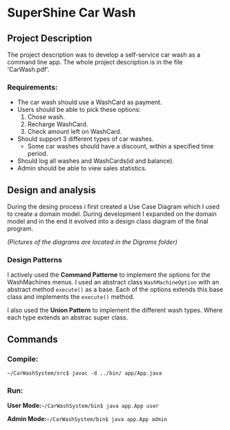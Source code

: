 # SuperShine Car Wash

## Project Description
The project description was to develop a self-service car wash as a command line app.
The whole project description is in the file 'CarWash.pdf'.

### Requirements:
- The car wash should use a WashCard as payment.
- Users should be able to pick these options:
    1. Chose wash.
    2. Recharge WashCard.
    3. Check amount left on WashCard.
- Should support 3 different types of car washes.
    - Some car washes should have a discount, within a specified time period.
- Should log all washes and WashCards(id and balance).
- Admin should be able to view sales statistics.

## Design and analysis
During the desing process i first created a Use Case Diagram which I used to create a domain model. 
During development I expanded on the domain model and in the end it evolved into a design class diagram of the final program.

*(Pictures of the diagrams are located in the Digrams folder)*

### Design Patterns
I actively used the **Command Patterne** to implement the options for the WashMachines menus. I used an abstract class `WashMachineOption`
with an abstract method `execute()` as a base. Each of the options extends this base class and implements the `execute()` method.

I also used the **Union Pattern** to implement the different wash types. Where each type extends an abstrac super class.

## Commands
### Compile:
`~/CarWashSystem/src$ javac -d ../bin/ app/App.java`

### Run:
**User Mode:**`~/CarWashSystem/bin$ java app.App user`

**Admin Mode:**`~/CarWashSystem/bin$ java app.App admin`
